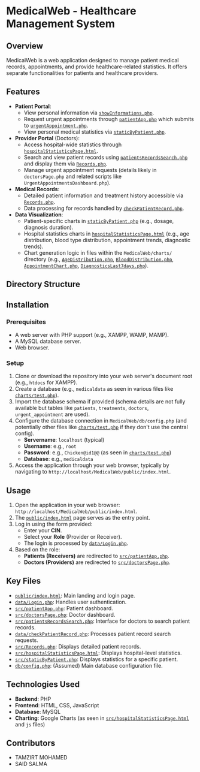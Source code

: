 # MedicalWeb - Healthcare Management System

## Overview

MedicalWeb is a web application designed to manage patient medical records, appointments, and provide healthcare-related statistics. It offers separate functionalities for patients and healthcare providers.

## Features

*   **Patient Portal**:
    *   View personal information via [`showInformations.php`](MedicalWeb/src/showInformations.php).
    *   Request urgent appointments through [`patientApp.php`](MedicalWeb/src/patientApp.php) which submits to [`urgentAppointment.php`](MedicalWeb/src/urgentAppointment.php).
    *   View personal medical statistics via [`staticByPatient.php`](MedicalWeb/src/staticByPatient.php).
*   **Provider Portal** (Doctors):
    *   Access hospital-wide statistics through [`hospitalStatisticsPage.html`](MedicalWeb/src/hospitalStatisticsPage.html).
    *   Search and view patient records using [`patientsRecordsSearch.php`](MedicalWeb/src/patientsRecordsSearch.php) and display them via [`Records.php`](MedicalWeb/src/Records.php).
    *   Manage urgent appointment requests (details likely in `doctorsPage.php` and related scripts like `UrgentAppointmentsDashboard.php`).
*   **Medical Records**:
    *   Detailed patient information and treatment history accessible via [`Records.php`](MedicalWeb/src/Records.php).
    *   Data processing for records handled by [`checkPatientRecord.php`](MedicalWeb/data/checkPatientRecord.php).
*   **Data Visualization**:
    *   Patient-specific charts in [`staticByPatient.php`](MedicalWeb/src/staticByPatient.php) (e.g., dosage, diagnosis duration).
    *   Hospital statistics charts in [`hospitalStatisticsPage.html`](MedicalWeb/src/hospitalStatisticsPage.html) (e.g., age distribution, blood type distribution, appointment trends, diagnostic trends).
    *   Chart generation logic in files within the `MedicalWeb/charts/` directory (e.g., [`AgeDistribution.php`](MedicalWeb/charts/AgeDistribution.php), [`BloodDistribution.php`](MedicalWeb/charts/BloodDistribution.php), [`AppointmentChart.php`](MedicalWeb/charts/AppointmentChart.php), [`DiagnosticsLast7days.php`](MedicalWeb/charts/DiagnosticsLast7days.php)).

## Directory Structure

## Installation

### Prerequisites
*   A web server with PHP support (e.g., XAMPP, WAMP, MAMP).
*   A MySQL database server.
*   Web browser.

### Setup
1.  Clone or download the repository into your web server's document root (e.g., `htdocs` for XAMPP).
2.  Create a database (e.g., `medicaldata` as seen in various files like [`charts/test.php`](MedicalWeb/charts/test.php)).
3.  Import the database schema if provided (schema details are not fully available but tables like `patients`, `treatments`, `doctors`, `urgent_appointment` are used).
4.  Configure the database connection in `MedicalWeb/db/config.php` (and potentially other files like [`charts/test.php`](MedicalWeb/charts/test.php) if they don't use the central config).
    *   **Servername**: `localhost` (typical)
    *   **Username**: e.g., `root`
    *   **Password**: e.g., `Chicken@id1@@` (as seen in [`charts/test.php`](MedicalWeb/charts/test.php))
    *   **Database**: e.g., `medicaldata`
5.  Access the application through your web browser, typically by navigating to `http://localhost/MedicalWeb/public/index.html`.

## Usage

1.  Open the application in your web browser: `http://localhost/MedicalWeb/public/index.html`.
2.  The [`public/index.html`](MedicalWeb/public/index.html) page serves as the entry point.
3.  Log in using the form provided:
    *   Enter your **CIN**.
    *   Select your **Role** (Provider or Receiver).
    *   The login is processed by [`data/Login.php`](MedicalWeb/data/Login.php).
4.  Based on the role:
    *   **Patients (Receivers)** are redirected to [`src/patientApp.php`](MedicalWeb/src/patientApp.php).
    *   **Doctors (Providers)** are redirected to [`src/doctorsPage.php`](MedicalWeb/src/doctorsPage.php).

## Key Files

*   [`public/index.html`](MedicalWeb/public/index.html): Main landing and login page.
*   [`data/Login.php`](MedicalWeb/data/Login.php): Handles user authentication.
*   [`src/patientApp.php`](MedicalWeb/src/patientApp.php): Patient dashboard.
*   [`src/doctorsPage.php`](MedicalWeb/src/doctorsPage.php): Doctor dashboard.
*   [`src/patientsRecordsSearch.php`](MedicalWeb/src/patientsRecordsSearch.php): Interface for doctors to search patient records.
*   [`data/checkPatientRecord.php`](MedicalWeb/data/checkPatientRecord.php): Processes patient record search requests.
*   [`src/Records.php`](MedicalWeb/src/Records.php): Displays detailed patient records.
*   [`src/hospitalStatisticsPage.html`](MedicalWeb/src/hospitalStatisticsPage.html): Displays hospital-level statistics.
*   [`src/staticByPatient.php`](MedicalWeb/src/staticByPatient.php): Displays statistics for a specific patient.
*   [`db/config.php`](MedicalWeb/db/config.php): (Assumed) Main database configuration file.

## Technologies Used

*   **Backend**: PHP
*   **Frontend**: HTML, CSS, JavaScript
*   **Database**: MySQL
*   **Charting**: Google Charts (as seen in [`src/hospitalStatisticsPage.html`](MedicalWeb/src/hospitalStatisticsPage.html) and `js` files)



  ## Contributors
- TAMZIRT MOHAMED
- SAID SALMA

